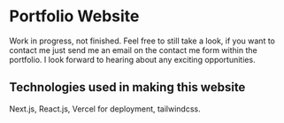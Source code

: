 # Portfolio Website
Work in progress, not finished. Feel free to still take a look, if you want to contact me just send me an email on the contact me form within the portfolio. I look forward to hearing about any exciting opportunities.

## Technologies used in making this website
Next.js, React.js, Vercel for deployment, tailwindcss.
